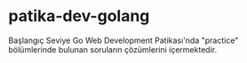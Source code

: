 # patika-dev-golang

Başlangıç Seviye Go Web Development Patikası'nda "practice" bölümlerinde bulunan soruların çözümlerini içermektedir.
